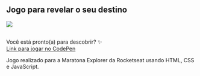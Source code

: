 ## Jogo  para revelar o seu destino

<div>
<img src="https://gist.githubusercontent.com/maykbrito/0acdf4ce919838ffed50915a31fc5b23/raw/6f4dd01ec3116428ec4c99255944cb9ac7927590/cristal-ball.svg"/></div><br>

Você está pronto(a) para descobrir? ✨<br>
[Link para jogar no CodePen](https://codepen.io/palomarizzon/pen/bGLQoRP)

Jogo realizado para a Maratona Explorer da Rocketseat usando HTML, CSS e JavaScript.
